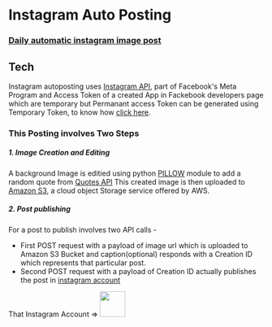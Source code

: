 # Instagram Auto Posting

### [Daily automatic instagram image post](https://www.instagram.com/___scrivener___/)

## Tech
Instagram autoposting uses [Instagram API](https://developers.facebook.com/docs/instagram-api/), part of Facebook's Meta Program and Access Token of a created App in Fackebook developers page which are temporary but Permanant access Token can be generated using Temporary Token, to know how [click here](https://developers.facebook.com/docs/facebook-login/guides/access-tokens/get-long-lived).

### This Posting involves Two Steps
##### 1. Image Creation and Editing

A background Image is editied using python [PILLOW](https://pypi.org/project/Pillow/) module to add a random quote from [Quotes API](https://github.com/lukePeavey/quotable)
This created image is then uploaded to [Amazon S3](https://aws.amazon.com/s3/), a cloud object Storage service offered by AWS.

##### 2. Post publishing
For a post to publish involves two API calls - 
- First POST request with a payload of image url which is uploaded to Amazon S3 Bucket and caption(optional) responds with a Creation ID which represents that particular post.
- Second POST request with a payload of Creation ID actually publishes the post in [instagram account](https://www.instagram.com/___scrivener___/)

That Instagram Account => [<img src="https://upload.wikimedia.org/wikipedia/commons/thumb/9/95/Instagram_logo_2022.svg/1200px-Instagram_logo_2022.svg.png" width="50"/>](insta.png)

